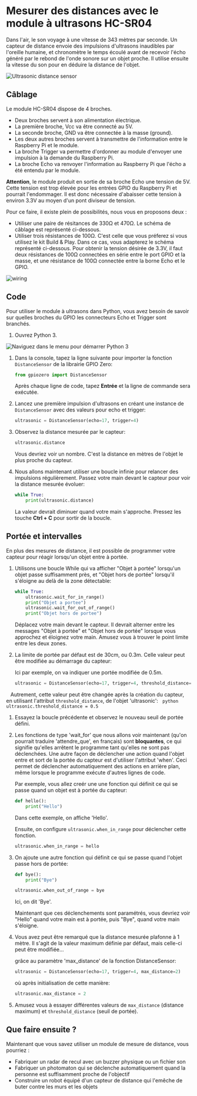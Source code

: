 # Mesurer des distances avec le module à ultrasons HC-SR04 

Dans l'air, le son voyage à une vitesse de 343 mètres par seconde. Un capteur de distance envoie des impulsions d'ultrasons inaudibles par l'oreille humaine, et chronomètre le temps écoulé avant de recevoir l'écho généré par le rebond de l'onde sonore sur un objet proche. Il utilise ensuite la vitesse du son pour en déduire la distance de l'objet.

![Ultrasonic distance sensor](images/ultrasonic-distance-sensor.png)

## Câblage

Le module HC-SR04 dispose de 4 broches. 
* Deux broches servent à son alimentation électrique.
 * La première broche, Vcc va être connecté au 5V.
 * La seconde broche, GND va être connectée à la masse (ground).
* Les deux autres broches servent à transmettre de l'information entre le Raspberry Pi et le module.
 * La broche Trigger va permettre d'ordonner au module d'envoyer une impulsion à la demande du Raspberry Pi.
 * La broche Echo va renvoyer l'information au Raspberry Pi que l'écho a été entendu par le module.

**Attention**, le module produit en sortie de sa broche Echo une tension de 5V. Cette tension est trop élevée pour les entrées GPIO du Raspberry Pi et pourrait l'endommager. Il est donc nécessaire d'abaisser cette tension à environ 3.3V au moyen d'un pont diviseur de tension. 

Pour ce faire, il existe plein de possibilités, nous vous en proposons deux :
* Utiliser une paire de résitances de 330Ω et 470Ω. Le schéma de câblage est représenté ci-dessous.
* Utiliser trois résistances de 100Ω. C'est celle que vous préferez si vous utilisez le kit Build & Play. Dans ce cas, vous adapterez le schéma représenté ci-dessous. Pour obtenir la tension désirée de 3.3V, il faut deux résistances de 100Ω connectées en série entre le port GPIO et la masse, et une résistance de 100Ω connectée entre la borne Echo et le GPIO.


![wiring](images/wiring-uds.png)

## Code

Pour utiliser le module à ultrasons dans Python, vous avez besoin de savoir sur quelles broches du GPIO les connecteurs Echo et Trigger sont branchés.

1. Ouvrez Python 3. 

![Naviguez dans le menu pour démarrer Python 3](images/python3-app-menu.png)

1. Dans la console, tapez la ligne suivante pour importer la fonction `DistanceSensor` de la librairie GPIO Zero:

    ```python
    from gpiozero import DistanceSensor
    ```

    Après chaque ligne de code, tapez **Entrée** et la ligne de commande sera exécutée.

1. Lancez une première impulsion d'ultrasons en créant une instance de `DistanceSensor` avec des valeurs pour echo et trigger:

    ```python
    ultrasonic = DistanceSensor(echo=17, trigger=4)
    ```

1. Observez la distance mesurée par le capteur:

    ```python
    ultrasonic.distance
    ```

    Vous devriez voir un nombre. C'est la distance en mètres de l'objet le plus proche du capteur.
    
1. Nous allons maintenant utiliser une boucle infinie pour relancer des impulsions régulièrement. Passez votre main devant le capteur pour voir la distance mesurée évoluer:

    ```python
    while True:
        print(ultrasonic.distance)
    ```

    La valeur devrait diminuer quand votre main s'approche. Pressez les touche **Ctrl + C** pour sortir de la boucle.

## Portée et intervalles

En plus des mesures de distance, il est possible de programmer votre capteur pour réagir lorsqu'un objet entre à portée.

1. Utilisons une boucle While qui va afficher "Objet à portée" lorsqu'un objet passe suffisamment près, et "Objet hors de portée" lorsqu'il s'éloigne au delà de la zone détectable:
    
    ```python
    while True:
        ultrasonic.wait_for_in_range()
        print("Objet a portee")
        ultrasonic.wait_for_out_of_range()
        print("Objet hors de portee")
    ```
    Déplacez votre main devant le capteur. Il devrait alterner entre les messages "Objet à portée" et "Objet hors de portée" lorsque vous approchez et éloignez votre main. Amusez vous à trouver le point limite entre les deux zones.
    
1. La limite de portée par défaut est de 30cm, ou 0.3m. Celle valeur peut être modifiée au démarrage du capteur:

    Ici par exemple, on va indiquer une portée modifiée de 0.5m.

    ```python
    ultrasonic = DistanceSensor(echo=17, trigger=4, threshold_distance=0.5)
    ```
    
    Autrement, cette valeur peut être changée après la création du capteur, en utilisant l'attribut `threshold_distance`, de l'objet 'ultrasonic':
   
    ```python
    ultrasonic.threshold_distance = 0.5
    ```

1. Essayez la boucle précédente et observez le nouveau seuil de portée défini.

1. Les fonctions de type 'wait_for' que nous allons voir maintenant (qu'on pourrait traduire 'attendre_que', en français) sont **bloquantes**, ce qui signifie qu'elles arrêtent le programme tant qu'elles ne sont pas déclenchées. Une autre façon de déclencher une action quand l'objet entre et sort de la portée du capteur est d'utiliser l'attribut 'when'. Ceci permet de déclencher automatiquement des actions en arrière plan, même lorsque le programme exécute d'autres lignes de code.


    Par exemple, vous allez creér une une fonction qui définit ce qui se passe quand un objet est à portée du capteur:
    
    ```python
    def hello():
        print("Hello")
    ```
    Dans cette exemple, on affiche 'Hello'.
    
    Ensuite, on configure `ultrasonic.when_in_range` pour déclencher cette fonction.
    
    ```python
    ultrasonic.when_in_range = hello
    ```

1. On ajoute une autre fonction qui définit ce qui se passe quand l'objet passe hors de portée:

    ```python
    def bye():
        print("Bye")

    ultrasonic.when_out_of_range = bye
    ```
    Ici, on dit 'Bye'.
    
    Maintenant que ces déclenchements sont paramétrés, vous devriez voir "Hello" quand votre main est à portée, puis "Bye", quand votre main s'éloigne.
    
    
1. Vous avez peut être remarqué que la distance mesurée plafonne à 1 mètre. Il s'agit de la valeur maximum définie par défaut, mais celle-ci peut être modifiée...


    grâce au paramètre 'max_distance' de la fonction DistanceSensor:


    ```python
    ultrasonic = DistanceSensor(echo=17, trigger=4, max_distance=2)
    ```

    où après initialisation de cette manière:

    ```python
    ultrasonic.max_distance = 2
    ```

1. Amusez vous à essayer différentes valeurs de `max_distance` (distance maximum) et `threshold_distance` (seuil de portée).

## Que faire ensuite ?

Maintenant que vous savez utiliser un module de mesure de distance, vous pourriez :

- Fabriquer un radar de recul avec un buzzer physique ou un fichier son  
- Fabriquer un photomaton qui se déclenche automatiquement quand la personne est suffisamment proche de l'objectif
- Construire un robot équipé d'un capteur de distance qui l'emêche de buter contre les murs et les objets

